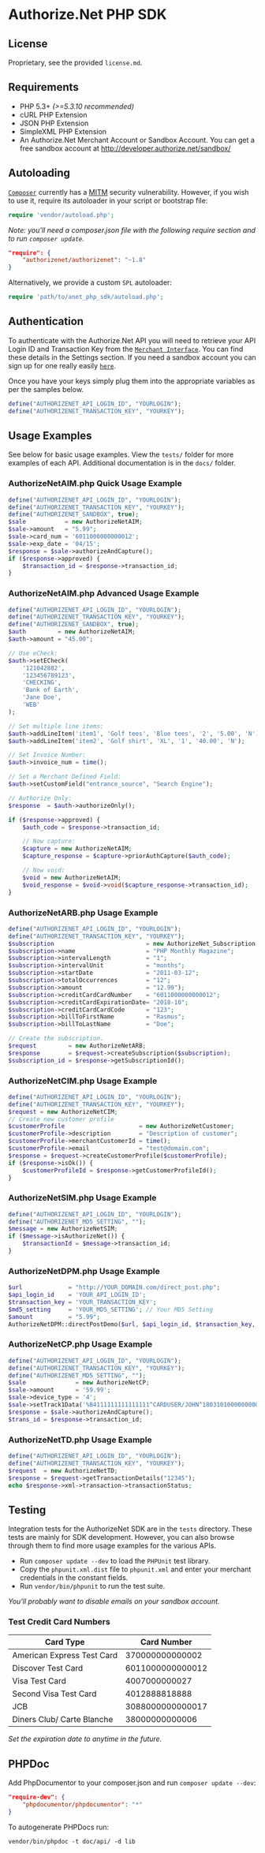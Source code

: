 Authorize.Net PHP SDK
======================

## License
Proprietary, see the provided `license.md`.

## Requirements

- PHP 5.3+ *(>=5.3.10 recommended)*
- cURL PHP Extension
- JSON PHP Extension
- SimpleXML PHP Extension
- An Authorize.Net Merchant Account or Sandbox Account. You can get a 
	free sandbox account at http://developer.authorize.net/sandbox/

## Autoloading

[`Composer`](http://getcomposer.org) currently has a [MITM](https://github.com/composer/composer/issues/1074)
security vulnerability.  However, if you wish to use it, require its autoloader in
your script or bootstrap file:
```php
require 'vendor/autoload.php';
```
*Note: you'll need a composer.json file with the following require section and to run
`composer update`.*
```json
"require": {
    "authorizenet/authorizenet": "~1.8"
}
```

Alternatively, we provide a custom `SPL` autoloader:
```php
require 'path/to/anet_php_sdk/autoload.php';
```

## Authentication
To authenticate with the Authorize.Net API you will need to retrieve your API Login ID and Transaction Key from the [`Merchant Interface`](https://account.authorize.net/).  You can find these details in the Settings section.
If you need a sandbox account you can sign up for one really easily [`here`](https://developer.authorize.net/sandbox/).

Once you have your keys simply plug them into the appropriate variables as per the samples below.

````php
define("AUTHORIZENET_API_LOGIN_ID", "YOURLOGIN");
define("AUTHORIZENET_TRANSACTION_KEY", "YOURKEY");
````

## Usage Examples

See below for basic usage examples. View the `tests/` folder for more examples of
each API.  Additional documentation is in the `docs/` folder.
      
### AuthorizeNetAIM.php Quick Usage Example

```php
define("AUTHORIZENET_API_LOGIN_ID", "YOURLOGIN");
define("AUTHORIZENET_TRANSACTION_KEY", "YOURKEY");
define("AUTHORIZENET_SANDBOX", true);
$sale           = new AuthorizeNetAIM;
$sale->amount   = "5.99";
$sale->card_num = '6011000000000012';
$sale->exp_date = '04/15';
$response = $sale->authorizeAndCapture();
if ($response->approved) {
    $transaction_id = $response->transaction_id;
}
```
    
### AuthorizeNetAIM.php Advanced Usage Example

```php
define("AUTHORIZENET_API_LOGIN_ID", "YOURLOGIN");
define("AUTHORIZENET_TRANSACTION_KEY", "YOURKEY");
define("AUTHORIZENET_SANDBOX", true);
$auth         = new AuthorizeNetAIM;
$auth->amount = "45.00";

// Use eCheck:
$auth->setECheck(
    '121042882',
    '123456789123',
    'CHECKING',
    'Bank of Earth',
    'Jane Doe',
    'WEB'
);

// Set multiple line items:
$auth->addLineItem('item1', 'Golf tees', 'Blue tees', '2', '5.00', 'N');
$auth->addLineItem('item2', 'Golf shirt', 'XL', '1', '40.00', 'N');

// Set Invoice Number:
$auth->invoice_num = time();

// Set a Merchant Defined Field:
$auth->setCustomField("entrance_source", "Search Engine");

// Authorize Only:
$response  = $auth->authorizeOnly();

if ($response->approved) {
    $auth_code = $response->transaction_id;

    // Now capture:
    $capture = new AuthorizeNetAIM;
    $capture_response = $capture->priorAuthCapture($auth_code);

    // Now void:
    $void = new AuthorizeNetAIM;
    $void_response = $void->void($capture_response->transaction_id);
}
```

### AuthorizeNetARB.php Usage Example

```php
define("AUTHORIZENET_API_LOGIN_ID", "YOURLOGIN");
define("AUTHORIZENET_TRANSACTION_KEY", "YOURKEY");
$subscription                          = new AuthorizeNet_Subscription;
$subscription->name                    = "PHP Monthly Magazine";
$subscription->intervalLength          = "1";
$subscription->intervalUnit            = "months";
$subscription->startDate               = "2011-03-12";
$subscription->totalOccurrences        = "12";
$subscription->amount                  = "12.99");
$subscription->creditCardCardNumber    = "6011000000000012";
$subscription->creditCardExpirationDate= "2018-10";
$subscription->creditCardCardCode      = "123";
$subscription->billToFirstName         = "Rasmus";
$subscription->billToLastName          = "Doe";

// Create the subscription.
$request         = new AuthorizeNetARB;
$response        = $request->createSubscription($subscription);
$subscription_id = $response->getSubscriptionId();
```

### AuthorizeNetCIM.php Usage Example

```php
define("AUTHORIZENET_API_LOGIN_ID", "YOURLOGIN");
define("AUTHORIZENET_TRANSACTION_KEY", "YOURKEY");
$request = new AuthorizeNetCIM;
// Create new customer profile
$customerProfile                     = new AuthorizeNetCustomer;
$customerProfile->description        = "Description of customer";
$customerProfile->merchantCustomerId = time();
$customerProfile->email              = "test@domain.com";
$response = $request->createCustomerProfile($customerProfile);
if ($response->isOk()) {
    $customerProfileId = $response->getCustomerProfileId();
}
```

### AuthorizeNetSIM.php Usage Example

```php
define("AUTHORIZENET_API_LOGIN_ID", "YOURLOGIN");
define("AUTHORIZENET_MD5_SETTING", "");
$message = new AuthorizeNetSIM;
if ($message->isAuthorizeNet()) {
    $transactionId = $message->transaction_id;
}
```
    
### AuthorizeNetDPM.php Usage Example

```php
$url             = "http://YOUR_DOMAIN.com/direct_post.php";
$api_login_id    = 'YOUR_API_LOGIN_ID';
$transaction_key = 'YOUR_TRANSACTION_KEY';
$md5_setting     = 'YOUR_MD5_SETTING'; // Your MD5 Setting
$amount          = "5.99";
AuthorizeNetDPM::directPostDemo($url, $api_login_id, $transaction_key, $amount, $md5_setting);
```

### AuthorizeNetCP.php Usage Example

```php
define("AUTHORIZENET_API_LOGIN_ID", "YOURLOGIN");
define("AUTHORIZENET_TRANSACTION_KEY", "YOURKEY");
define("AUTHORIZENET_MD5_SETTING", "");
$sale              = new AuthorizeNetCP;
$sale->amount      = '59.99';
$sale->device_type = '4';
$sale->setTrack1Data('%B4111111111111111^CARDUSER/JOHN^1803101000000000020000831000000?');
$response = $sale->authorizeAndCapture();
$trans_id = $response->transaction_id;
```

### AuthorizeNetTD.php Usage Example

```php
define("AUTHORIZENET_API_LOGIN_ID", "YOURLOGIN");
define("AUTHORIZENET_TRANSACTION_KEY", "YOURKEY");
$request  = new AuthorizeNetTD;
$response = $request->getTransactionDetails("12345");
echo $response->xml->transaction->transactionStatus;
```

## Testing

Integration tests for the AuthorizeNet SDK are in the `tests` directory. These tests
are mainly for SDK development. However, you can also browse through them to find
more usage examples for the various APIs.

- Run `composer update --dev` to load the `PHPUnit` test library.
- Copy the `phpunit.xml.dist` file to `phpunit.xml` and enter your merchant
  credentials in the constant fields.
- Run `vendor/bin/phpunit` to run the test suite.

*You'll probably want to disable emails on your sandbox account.*
    
### Test Credit Card Numbers

| Card Type                  | Card Number      |
|----------------------------|------------------|
| American Express Test Card | 370000000000002  |
| Discover Test Card         | 6011000000000012 |
| Visa Test Card             | 4007000000027    |
| Second Visa Test Card      | 4012888818888    |
| JCB                        | 3088000000000017 |
| Diners Club/ Carte Blanche | 38000000000006   |

*Set the expiration date to anytime in the future.*

## PHPDoc

Add PhpDocumentor to your composer.json and run `composer update --dev`:
```json
"require-dev": {
    "phpdocumentor/phpdocumentor": "*"
}
```
To autogenerate PHPDocs run:
```shell
vendor/bin/phpdoc -t doc/api/ -d lib
```
